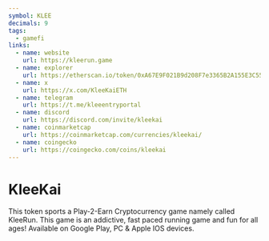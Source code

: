 ```yaml
---
symbol: KLEE
decimals: 9
tags:
  - gamefi
links:
  - name: website
    url: https://kleerun.game
  - name: explorer
    url: https://etherscan.io/token/0xA67E9F021B9d208F7e3365B2A155E3C55B27de71
  - name: x
    url: https://x.com/KleeKaiETH
  - name: telegram
    url: https://t.me/kleeentryportal
  - name: discord
    url: https://discord.com/invite/kleekai
  - name: coinmarketcap
    url: https://coinmarketcap.com/currencies/kleekai/
  - name: coingecko
    url: https://coingecko.com/coins/kleekai
---
```


# KleeKai

This token sports a Play-2-Earn Cryptocurrency game namely called KleeRun. This game is an addictive, fast paced running game and fun for all ages! Available on Google Play, PC & Apple IOS devices.
